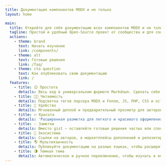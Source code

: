 ```yaml
---
title: Документация компонентов MODX и не только
layout: home

main:
  title: Откройте для себя документацию всех компонентов MODX и не только
  tagline: Простой и удобный Open-Source проект от сообщества и для сообщества, где вы можете найти и изучить документацию всех популярных компонентов MODX, а разработчики – легко описать свои
  actions:
    - theme: brand
      text: Начать изучение
      link: /components/
    - theme: alt
      text: Готовые решения
      link: /faq/
    - theme: cta question
      text: Как опубликовать свою документацию
      link: /
  features:
    - title: 😉 Простота
      details: Весь код в универсальном формате Markdown. Сделать себе полную копию или внести правки можно в пару кликов!
    - title: 👌🏼 Читаемость
      details: Подсветка тегов парсера MODX и Fenom, JS, PHP, CSS и остального. А также удобные <a href="https://vitepress.dev/guide/markdown#code-groups" target="_blank">вкладки-переключатели</a> кода.
    - title: 🚀 Удобство
      details: Мгновенный деплой и предварительный просмотр для авторов. Навигация, мобильная версия, и поиск для читателей.
    - title: 🔥 Красота
      details: 'Расширенная разметка для легкого и красивого оформления документации: <a href="https://vitepress.dev/guide/markdown#focus-in-code-blocks" target="_blank">focus code</a>, <a href="https://vitepress.dev/guide/markdown#colored-diffs-in-code-blocks" target="_blank">colored diffs</a> и <a href="https://vitepress.dev/guide/markdown#advanced-configuration" target="_blank">многое другое</a>!'
    - title: 💡 Заметки
      details: Вместо gist – оставляйте готовые решения частых или сложных задач по MODX для себя и других.
    - title: 🌌 Экосистема
      details: Ссылки на авторов, в маркетплейсы дополнений и репозитории для лучшей обратной связи, поддержки и продвижения.
    - title: 🌎 Мультиязычность
      details: Публикуйте документацию на разных языках, чтобы расширить аудиторию компонентов. Участвуйте в переводах!
    - title: 🌗 Темная тема
      details: Автоматическое и ручное переключение, чтобы изучать в ночи 👀, а днём уже использовать.
---
```

